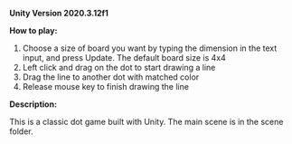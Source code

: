 **Unity Version 2020.3.12f1**

**How to play:**
  1) Choose a size of board you want by typing the dimension in the text input, and press Update. The default board size is 4x4
  2) Left click and drag on the dot to start drawing a line
  3) Drag the line to another dot with matched color
  4) Release mouse key to finish drawing the line

**Description:**

  This is a classic dot game built with Unity. The main scene is in the scene folder.

